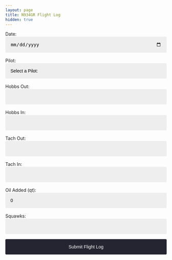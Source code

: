 ```yaml
---
layout: page
title: N934GR Flight Log
hidden: true
---
```


<style>
:root {
      --accent: #F18260;
      --purple: #252431;
    }

    input, button, select {
      appearance: none;
      border: none;
      font-size: inherit;
      background: #eee;
      border-radius: 3px;
      padding: 1rem;
      width: 100%;
    }

    input, select {
      margin-bottom: 1rem;
    }

    input:focus, select:focus {
      outline: 1px solid var(--accent);
    }

    button {
      color: #fff;
      cursor: pointer;
      background-color: var(--purple);
    }

    button:hover {
      background-color: var(--accent);
    }

    .is-hidden {
      display: none !important;
    }

    @keyframes rotate {
     100% { transform: rotate(360deg); }
    }

    @keyframes dash {
     0% { stroke-dasharray: 1,200; stroke-dashoffset: 0; }
     50% { stroke-dasharray: 89,200; stroke-dashoffset: -35; }
     100% { stroke-dasharray: 89,200; stroke-dashoffset: -124; }
    }

    .loading {
      position: absolute;
      top: 0;
      right: 0;
      bottom: 0;
      left: 0;
      display: flex;
      flex-direction: column;
      justify-content: center;
      align-items: center;
    }

    .loading-spinner {
      width: 50px;
      height: 50px;
    }

    .loading-spinner svg {
      position: relative;
      animation: rotate 2s linear infinite;
      height: 50px;
      width: 50px;
    }

    .loading-spinner circle {
      stroke: var(--accent);
      stroke-dasharray: 1,200;
      stroke-dashoffset: 0;
      stroke-linecap: round;
      animation: dash 1.5s ease-in-out infinite;
    }
</style>

<script src="/assets/n934gr/formdata-polyfill"></script>
<script src="/assets/n934gr/promise-polyfill"></script>
<script src="/assets/n934gr/whatwg-fetch"></script>

<div>
    <form name="submit-to-google-sheet">
        Date:
        <input id="date" name="Date" type="date" required><br />
        Pilot:
        <select name="Pilot" required>
            <option disabled selected value>Select a Pilot:</option>
            <option value="Carl Houde">Carl</option>
            <option value="Jeffrey Hennessey">Jeff</option>
            <option value="Robby Grossman">Robby</option>
            <option value="Todd Denning">Todd</option>
            <option value="Wilson Chao">Wilson</option>
        </select><br />
        Hobbs Out:
        <input id="hobbs-out" name="Hobbs Out" type="number" step="0.1" required><br />
        Hobbs In:
        <input name="Hobbs In" type="number" step="0.1" required><br />
        Tach Out:
        <input id="tach-out" name="Tach Out" type="number" step="0.1" required><br />
        Tach In:
        <input name="Tach In" type="number" step="0.1" required><br />
        Oil Added (qt):
        <input id="oil-added-qt" name="Oil Added (qt)" type="number" step="0.25" value="0" required><br />
        Squawks:
        <input id="squawks" name="Squawks" type="text"><br />
        <button type="submit">Submit Flight Log</button>
    </form>
    <div class="loading js-loading is-hidden">
        <div class="loading-spinner">
            <svg><circle cx="25" cy="25" r="20" fill="none" stroke-width="2" stroke-miterlimit="10"/></svg>
        </div>
    </div>
    <p class="js-success-message is-hidden">Success!</p>
    <p class="js-error-message is-hidden">Error!</p>
</div>

<script>
  var today = new Date();
  document.getElementById("date").value = today.getFullYear() + '-' + ('0' + (today.getMonth() + 1)).slice(-2) + '-' + ('0' + today.getDate()).slice(-2);

  const appScriptUrl = 'https://script.google.com/macros/s/AKfycbwknaZjmluuOk5LNJJz_Jh9BBCq862rdAprPl-iumksu-Ql-GeudsVO2ml5WVbp8ZIdWQ/exec'

  fetch(appScriptUrl)
    .then(data => {return data.json()})
    .then(res => {
      document.getElementById("hobbs-out").value = res[0][0];
      document.getElementById("tach-out").value = res[0][1];
    });

  const form = document.forms['submit-to-google-sheet'];
  const loading = document.querySelector('.js-loading');
  const successMessage = document.querySelector('.js-success-message');
  const errorMessage = document.querySelector('.js-error-message');

  form.addEventListener('submit', e => {
    e.preventDefault();
    showLoadingIndicator();
    fetch(appScriptUrl, { method: 'POST', body: new FormData(form)})
      .then(data => {return data.json()})
      .then(response => showSuccessMessage(response["data"][0][19]))
      .catch(error => showErrorMessage(error));
  });

  function showLoadingIndicator () {
    form.classList.add('is-hidden');
    loading.classList.remove('is-hidden');
  }

  function showSuccessMessage (response) {
    console.log('Success!', response);
    setTimeout(() => {
      successMessage.classList.remove('is-hidden');
      successMessage.innerHTML = response;
      loading.classList.add('is-hidden');
    }, 500);
  }

  function showErrorMessage (error) {
    console.error('Error!', error.message);
    setTimeout(() => {
      errorMessage.classList.remove('is-hidden');
      loading.classList.add('is-hidden');
    }, 500);
  }
</script>
